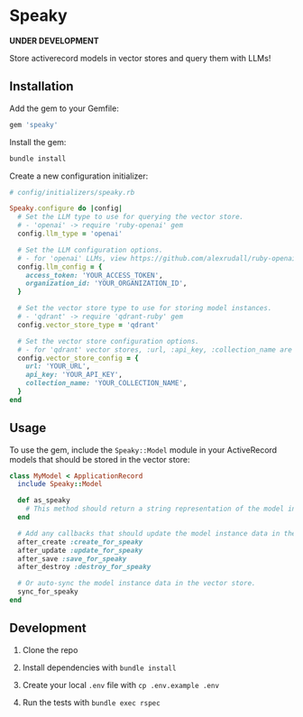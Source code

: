 # Speaky

**UNDER DEVELOPMENT**

Store activerecord models in vector stores and query them with LLMs!

## Installation

Add the gem to your Gemfile:

```ruby
gem 'speaky'
```

Install the gem:

```bash
bundle install
```

Create a new configuration initializer:

```ruby
# config/initializers/speaky.rb

Speaky.configure do |config|
  # Set the LLM type to use for querying the vector store.
  # - 'openai' -> require 'ruby-openai' gem
  config.llm_type = 'openai'

  # Set the LLM configuration options.
  # - for 'openai' LLMs, view https://github.com/alexrudall/ruby-openai for configuration options
  config.llm_config = {
    access_token: 'YOUR_ACCESS_TOKEN',
    organization_id: 'YOUR_ORGANIZATION_ID',
  }

  # Set the vector store type to use for storing model instances.
  # - 'qdrant' -> require 'qdrant-ruby' gem
  config.vector_store_type = 'qdrant'

  # Set the vector store configuration options.
  # - for 'qdrant' vector stores, :url, :api_key, :collection_name are required
  config.vector_store_config = {
    url: 'YOUR_URL',
    api_key: 'YOUR_API_KEY',
    collection_name: 'YOUR_COLLECTION_NAME',
  }
end
```

## Usage

To use the gem, include the `Speaky::Model` module in your ActiveRecord models that should be stored in the vector store:

```ruby
class MyModel < ApplicationRecord
  include Speaky::Model

  def as_speaky
    # This method should return a string representation of the model instance data that should be stored in the vector store. The default implementation is to call `to_json` on the model instance data.
  end

  # Add any callbacks that should update the model instance data in the vector store.
  after_create :create_for_speaky
  after_update :update_for_speaky
  after_save :save_for_speaky
  after_destroy :destroy_for_speaky

  # Or auto-sync the model instance data in the vector store.
  sync_for_speaky
end
```

## Development

1. Clone the repo

2. Install dependencies with `bundle install`

3. Create your local `.env` file with `cp .env.example .env`

4. Run the tests with `bundle exec rspec`